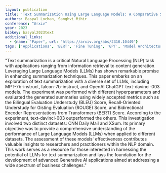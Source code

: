 ```yaml
---
layout: publication
title: 'Text Summarization Using Large Language Models: A Comparative Study Of Mpt-7b-instruct, Falcon-7b-instruct, And Openai Chat-gpt Models'
authors: Basyal Lochan, Sanghvi Mihir
conference: "Arxiv"
year: 2023
bibkey: basyal2023text
additional_links:
  - {name: "Paper", url: "https://arxiv.org/abs/2310.10449"}
tags: ['Applications', 'BERT', 'Fine Tuning', 'GPT', 'Model Architecture', 'Pretraining Methods', 'RAG', 'Transformer']
---
```

"Text summarization is a critical Natural Language Processing (NLP) task with applications ranging from information retrieval to content generation. Leveraging Large Language Models (LLMs) has shown remarkable promise in enhancing summarization techniques. This paper embarks on an exploration of text summarization with a diverse set of LLMs, including MPT-7b-instruct, falcon-7b-instruct, and OpenAI ChatGPT text-davinci-003 models. The experiment was performed with different hyperparameters and evaluated the generated summaries using widely accepted metrics such as the Bilingual Evaluation Understudy (BLEU) Score, Recall-Oriented Understudy for Gisting Evaluation (ROUGE) Score, and Bidirectional Encoder Representations from Transformers (BERT) Score. According to the experiment, text-davinci-003 outperformed the others. This investigation involved two distinct datasets: CNN Daily Mail and XSum. Its primary objective was to provide a comprehensive understanding of the performance of Large Language Models (LLMs) when applied to different datasets. The assessment of these models' effectiveness contributes valuable insights to researchers and practitioners within the NLP domain. This work serves as a resource for those interested in harnessing the potential of LLMs for text summarization and lays the foundation for the development of advanced Generative AI applications aimed at addressing a wide spectrum of business challenges."
